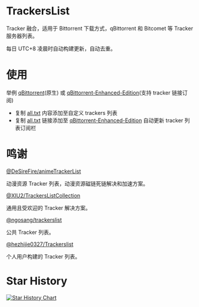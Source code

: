 # TrackersList

Tracker 融合，适用于 Bittorrent 下载方式，qBittorrent 和 Bitcomet 等 Tracker 服务器列表。

每日 UTC+8 凌晨时自动构建更新，自动去重。

# 使用

举例 [qBittorrent]()(原生) 或 [qBittorrent-Enhanced-Edition](https://github.com/SuperNG6/Docker-qBittorrent-Enhanced-Edition)(支持 tracker 链接订阅)

- 复制 [all.txt](https://raw.githubusercontent.com/Tunglies/TrackersList/main/all.txt) 内容添加至自定义 trackers 列表
- 复制 [all.txt](https://raw.githubusercontent.com/Tunglies/TrackersList/main/all.txt) 链接添加至 [qBittorrent-Enhanced-Edition](https://github.com/SuperNG6/Docker-qBittorrent-Enhanced-Edition) 自动更新 tracker 列表订阅栏

# 鸣谢

[@DeSireFire/animeTrackerList](https://github.com/DeSireFire/animeTrackerList)

动漫资源 Tracker 列表，动漫资源磁链死链解决和加速方案。

[@XIU2/TrackersListCollection](https://github.com/XIU2/TrackersListCollection)

通用且受欢迎的 Tracker 解决方案。

[@ngosang/trackerslist](https://github.com/ngosang/trackerslist)

公共 Tracker 列表。

[@hezhijie0327/Trackerslist](https://github.com/hezhijie0327/Trackerslist)

个人用户构建的 Tracker 列表。

# Star History

[![Star History Chart](https://api.star-history.com/svg?repos=Tunglies/TrackersList&type=Date)](https://star-history.com/#Tunglies/TrackersList&Date)
